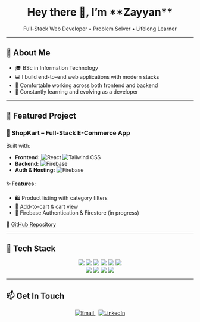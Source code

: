 
<h1 align="center">Hey there 👋, I’m **Zayyan**</h1>
<p align="center">
  Full-Stack Web Developer • Problem Solver • Lifelong Learner
</p>

---

## 🚀 About Me

- 🎓 BSc in Information Technology  
- 💻 I build end-to-end web applications with modern stacks  
- 🧩 Comfortable working across both frontend and backend  
- 🔁 Constantly learning and evolving as a developer

---

## 🔨 Featured Project

### 🛒 ShopKart – Full-Stack E-Commerce App

Built with:

- **Frontend:** ![React](https://img.shields.io/badge/React-61DAFB?style=flat-square&logo=react&logoColor=black) ![Tailwind CSS](https://img.shields.io/badge/Tailwind_CSS-06B6D4?style=flat-square&logo=tailwind-css&logoColor=white)
- **Backend:** ![Firebase](https://img.shields.io/badge/Firebase-FFCA28?style=flat-square&logo=firebase&logoColor=black)
- **Auth & Hosting:** ![Firebase](https://img.shields.io/badge/Firebase_Auth_and_Hosting-FFCA28?style=flat-square&logo=firebase&logoColor=black)

#### ✨ Features:
- 🛍️ Product listing with category filters  
- 🛒 Add-to-cart & cart view  
- 🔐 Firebase Authentication & Firestore (in progress)  

🔗 [GitHub Repository]('https://github.com/QureshiZayyan/E-Commerce')

---

## 🧰 Tech Stack

<p align="center">
  <img src="https://img.shields.io/badge/HTML5-E34F26?style=flat&logo=html5" />
  <img src="https://img.shields.io/badge/CSS3-1572B6?style=flat&logo=css3" />
  <img src="https://img.shields.io/badge/JavaScript-F7DF1E?style=flat&logo=javascript" />
  <img src="https://img.shields.io/badge/React-61DAFB?style=flat&logo=react" />
  <img src="https://img.shields.io/badge/Redux-764ABC?style=flat&logo=redux" />
  <img src="https://img.shields.io/badge/TailwindCSS-06B6D4?style=flat&logo=tailwind-css" /><br>
  <img src="https://img.shields.io/badge/Node.js-339933?style=flat&logo=node.js" />
  <img src="https://img.shields.io/badge/Express.js-000000?style=flat&logo=express" />
  <img src="https://img.shields.io/badge/MongoDB-47A248?style=flat&logo=mongodb" />
  <img src="https://img.shields.io/badge/Firebase-FFCA28?style=flat&logo=firebase" />
</p>

---

## 📫 Get In Touch

<p align="center">
  <a href="mailto:qureshizayyan49@gmail.com">
    <img src="https://img.shields.io/badge/Email-D14836?style=flat&logo=gmail&logoColor=white" alt="Email" />
  </a>
  &nbsp;
  <a href="https://linkedin.com/in/zayyan-qureshi-a46035292/">
    <img src="https://img.shields.io/badge/LinkedIn-0077B5?style=flat&logo=linkedin" alt="LinkedIn" />
  </a>
</p>

